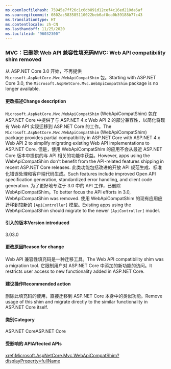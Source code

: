```yaml
---
ms.openlocfilehash: 75945e7ff26c1c6db891d12cef4c16ed210da6af
ms.sourcegitcommit: 0802ac583585110022beb6af8ea0b39188b77c43
ms.translationtype: HT
ms.contentlocale: zh-CN
ms.lasthandoff: 11/25/2020
ms.locfileid: "96032300"
---
```

### <a name="mvc-web-api-compatibility-shim-removed"></a><span data-ttu-id="f3897-101">MVC：已删除 Web API 兼容性填充码</span><span class="sxs-lookup"><span data-stu-id="f3897-101">MVC: Web API compatibility shim removed</span></span>

<span data-ttu-id="f3897-102">从 ASP.NET Core 3.0 开始，不再提供 `Microsoft.AspNetCore.Mvc.WebApiCompatShim` 包。</span><span class="sxs-lookup"><span data-stu-id="f3897-102">Starting with ASP.NET Core 3.0, the `Microsoft.AspNetCore.Mvc.WebApiCompatShim` package is no longer available.</span></span>

#### <a name="change-description"></a><span data-ttu-id="f3897-103">更改描述</span><span class="sxs-lookup"><span data-stu-id="f3897-103">Change description</span></span>

<span data-ttu-id="f3897-104">`Microsoft.AspNetCore.Mvc.WebApiCompatShim` (WebApiCompatShim) 包在 ASP.NET Core 中提供了与 ASP.NET 4.x Web API 2 的部分兼容性，以简化将现有 Web API 实现迁移到 ASP.NET Core 的工作。</span><span class="sxs-lookup"><span data-stu-id="f3897-104">The `Microsoft.AspNetCore.Mvc.WebApiCompatShim` (WebApiCompatShim) package provides partial compatibility in ASP.NET Core with ASP.NET 4.x Web API 2 to simplify migrating existing Web API implementations to ASP.NET Core.</span></span> <span data-ttu-id="f3897-105">但是，使用 WebApiCompatShim 的应用不会从最近 ASP.NET Core 版本中提供的与 API 相关的功能中获益。</span><span class="sxs-lookup"><span data-stu-id="f3897-105">However, apps using the WebApiCompatShim don't benefit from the API-related features shipping in recent ASP.NET Core releases.</span></span> <span data-ttu-id="f3897-106">此类功能包括改进的开放 API 规范生成、标准化错误处理和客户端代码生成。</span><span class="sxs-lookup"><span data-stu-id="f3897-106">Such features include improved Open API specification generation, standardized error handling, and client code generation.</span></span> <span data-ttu-id="f3897-107">为了更好地专注于 3.0 中的 API 工作，已删除 WebApiCompatShim。</span><span class="sxs-lookup"><span data-stu-id="f3897-107">To better focus the API efforts in 3.0, WebApiCompatShim was removed.</span></span> <span data-ttu-id="f3897-108">使用 WebApiCompatShim 的现有应用应迁移到较新的 `[ApiController]` 模型。</span><span class="sxs-lookup"><span data-stu-id="f3897-108">Existing apps using the WebApiCompatShim should migrate to the newer `[ApiController]` model.</span></span>

#### <a name="version-introduced"></a><span data-ttu-id="f3897-109">引入的版本</span><span class="sxs-lookup"><span data-stu-id="f3897-109">Version introduced</span></span>

<span data-ttu-id="f3897-110">3.0</span><span class="sxs-lookup"><span data-stu-id="f3897-110">3.0</span></span>

#### <a name="reason-for-change"></a><span data-ttu-id="f3897-111">更改原因</span><span class="sxs-lookup"><span data-stu-id="f3897-111">Reason for change</span></span>

<span data-ttu-id="f3897-112">Web API 兼容性填充码是一种迁移工具。</span><span class="sxs-lookup"><span data-stu-id="f3897-112">The Web API compatibility shim was a migration tool.</span></span> <span data-ttu-id="f3897-113">它限制用户对 ASP.NET Core 中添加的新功能的访问。</span><span class="sxs-lookup"><span data-stu-id="f3897-113">It restricts user access to new functionality added in ASP.NET Core.</span></span>

#### <a name="recommended-action"></a><span data-ttu-id="f3897-114">建议操作</span><span class="sxs-lookup"><span data-stu-id="f3897-114">Recommended action</span></span>

<span data-ttu-id="f3897-115">删除此填充码的使用，直接迁移到 ASP.NET Core 本身中的类似功能。</span><span class="sxs-lookup"><span data-stu-id="f3897-115">Remove usage of this shim and migrate directly to the similar functionality in ASP.NET Core itself.</span></span>

#### <a name="category"></a><span data-ttu-id="f3897-116">类别</span><span class="sxs-lookup"><span data-stu-id="f3897-116">Category</span></span>

<span data-ttu-id="f3897-117">ASP.NET Core</span><span class="sxs-lookup"><span data-stu-id="f3897-117">ASP.NET Core</span></span>

#### <a name="affected-apis"></a><span data-ttu-id="f3897-118">受影响的 API</span><span class="sxs-lookup"><span data-stu-id="f3897-118">Affected APIs</span></span>

<xref:Microsoft.AspNetCore.Mvc.WebApiCompatShim?displayProperty=fullName>

<!--

#### Affected APIs

N:Microsoft.AspNetCore.Mvc.WebApiCompatShim

-->
